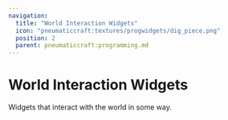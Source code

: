 ```yaml
---
navigation:
  title: "World Interaction Widgets"
  icon: "pneumaticcraft:textures/progwidgets/dig_piece.png"
  position: 2
  parent: pneumaticcraft:programming.md
---
```


# World Interaction Widgets

Widgets that interact with the world in some way.

<SubPages />